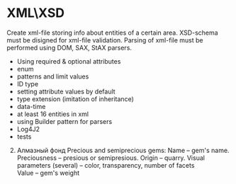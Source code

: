 # XML\XSD #

Create xml-file storing info about  entities of a certain area. XSD-schema must be disigned for xml-file  validation. Parsing of xml-file must be performed using DOM, SAX, StAX parsers. 

* Using required & optional attributes
* enum
* patterns and limit values 
*  ID  type
* setting attribute values ​​by default
* type extension (imitation of inheritance)
*  data-time
* at least 16 entities in xml
* using Builder pattern for parsers
*  Log4J2 
* tests
2. Алмазный фонд 
Precious and semiprecious gems: 
Name – gem's name. 
Preciousness – presious or semipresious. 
Origin – quarry. 
Visual parameters (several) – color, transparency, number of facets   
Value – gem's weight
